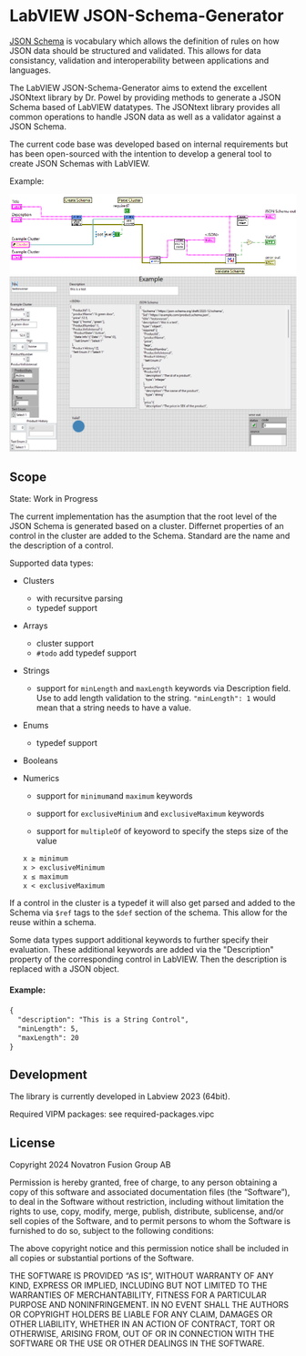 # LabVIEW JSON-Schema-Generator

[JSON Schema](https://json-schema.org/) is vocabulary which allows the definition of rules on how JSON data should be structured and validated. This allows for data consistancy, validation and interoperability between applications and languages. 

The LabVIEW JSON-Schema-Generator aims to extend the excellent JSONtext library by Dr. Powel by providing methods to generate a JSON Schema based of LabVIEW datatypes. The JSONtext library provides all common operations to handle JSON data as well as a validator against a JSON Schema. 

The current code base was developed based on internal requirements but has been open-sourced with the intention to develop a general tool to create JSON Schemas with LabVIEW.


Example:

![example](Example/example_diagram.png)
![alt text](Example/example_front.png)


## Scope

State: Work in Progress

The current implementation has the asumption that the root level of the JSON Schema is generated based on a cluster. Differnet properties of an control in the cluster are added to the Schema. Standard are the name and the description of a control. 

Supported data types:
- Clusters
  - with recursitve parsing
  - typedef support
- Arrays
  - cluster support
  - `#todo` add typedef support
- Strings
  - support for `minLength` and `maxLength` keywords via Description field. Use to add length validation to the string. `"minLength": 1` would mean that a string needs to have a value.
- Enums
  - typedef support
- Booleans 
- Numerics
  - support for `minimum`and `maximum` keywords


  - support for  `exclusiveMinium` and `exclusiveMaximum` keywords
  - support for `multipleOf` of keyoword to specify the steps size of the value

  ```
  x ≥ minimum
  x > exclusiveMinimum
  x ≤ maximum
  x < exclusiveMaximum
  ```



If a control in the cluster is a typedef it will also get parsed and added to the Schema via `$ref` tags to the `$def` section of the schema. This allow for the reuse within a schema. 

Some data types support additional keywords to further specify their evaluation.
These additional keywords are added via the "Description" property of the corresponding control in LabVIEW. Then the description is replaced with a JSON object. 

#### Example:
```
{
  "description": "This is a String Control",
  "minLength": 5,
  "maxLength": 20
}
```

## Development
The library is currently developed in Labview 2023 (64bit).

Required VIPM packages: see required-packages.vipc

## License

Copyright 2024 Novatron Fusion Group AB

Permission is hereby granted, free of charge, to any person obtaining a copy of this software and associated documentation files (the “Software”), to deal in the Software without restriction, including without limitation the rights to use, copy, modify, merge, publish, distribute, sublicense, and/or sell copies of the Software, and to permit persons to whom the Software is furnished to do so, subject to the following conditions:

The above copyright notice and this permission notice shall be included in all copies or substantial portions of the Software.

THE SOFTWARE IS PROVIDED “AS IS”, WITHOUT WARRANTY OF ANY KIND, EXPRESS OR IMPLIED, INCLUDING BUT NOT LIMITED TO THE WARRANTIES OF MERCHANTABILITY, FITNESS FOR A PARTICULAR PURPOSE AND NONINFRINGEMENT. IN NO EVENT SHALL THE AUTHORS OR COPYRIGHT HOLDERS BE LIABLE FOR ANY CLAIM, DAMAGES OR OTHER LIABILITY, WHETHER IN AN ACTION OF CONTRACT, TORT OR OTHERWISE, ARISING FROM, OUT OF OR IN CONNECTION WITH THE SOFTWARE OR THE USE OR OTHER DEALINGS IN THE SOFTWARE.
